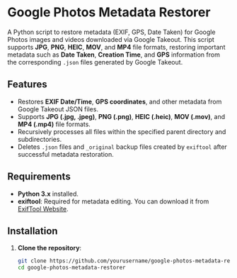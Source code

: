 # Google Photos Metadata Restorer

A Python script to restore metadata (EXIF, GPS, Date Taken) for Google Photos images and videos downloaded via Google Takeout. This script supports **JPG**, **PNG**, **HEIC**, **MOV**, and **MP4** file formats, restoring important metadata such as **Date Taken**, **Creation Time**, and **GPS** information from the corresponding `.json` files generated by Google Takeout.

## Features

- Restores **EXIF Date/Time**, **GPS coordinates**, and other metadata from Google Takeout JSON files.
- Supports **JPG (.jpg, .jpeg)**, **PNG (.png)**, **HEIC (.heic)**, **MOV (.mov)**, and **MP4 (.mp4)** file formats.
- Recursively processes all files within the specified parent directory and subdirectories.
- Deletes `.json` files and `_original` backup files created by `exiftool` after successful metadata restoration.

## Requirements

- **Python 3.x** installed.
- **exiftool**: Required for metadata editing. You can download it from [ExifTool Website](https://exiftool.org/install.html).

## Installation

1. **Clone the repository**:

   ```bash
   git clone https://github.com/yourusername/google-photos-metadata-restorer.git
   cd google-photos-metadata-restorer
